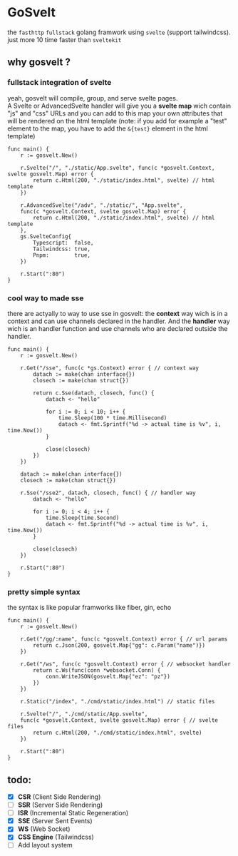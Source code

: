 # GoSvelt
 the `fasthttp` `fullstack` golang framwork using `svelte` (support tailwindcss).
 just more 10 time faster than `sveltekit`

## why gosvelt ?
### fullstack integration of svelte
 yeah, gosvelt will compile, group, and serve svelte pages.  
 A Svelte or AdvancedSvelte handler will give you a **svelte map** wich contain "js" and "css" URLs and you can add to this map your own attributes that will be rendered on the html template (note: if you add for example a "test" element to the map, you have to add the `&{test}` element in the html template)
```golang
func main() {
	r := gosvelt.New()

	r.Svelte("/", "./static/App.svelte", func(c *gosvelt.Context, svelte gosvelt.Map) error {
		return c.Html(200, "./static/index.html", svelte) // html template
	})

	r.AdvancedSvelte("/adv", "./static/", "App.svelte", 
	func(c *gosvelt.Context, svelte gosvelt.Map) error {
		return c.Html(200, "./static/index.html", svelte) // html template
	}, 
	gs.SvelteConfig{
		Typescript:  false,
		Tailwindcss: true,
		Pnpm:        true,
	})

	r.Start(":80")
}
```
### cool way to made sse
 there are actyally to way to use sse in gosvelt: the **context** way wich is in a context and can use channels declared in the handler. And the **handler** way wich is an handler function and use channels who are declared outside the handler.
```golang
func main() {
	r := gosvelt.New()

	r.Get("/sse", func(c *gs.Context) error { // context way
		datach := make(chan interface{})
		closech := make(chan struct{})

		return c.Sse(datach, closech, func() {
			datach <- "hello"

			for i := 0; i < 10; i++ {
				time.Sleep(100 * time.Millisecond)
				datach <- fmt.Sprintf("%d -> actual time is %v", i, time.Now())
			}

			close(closech)
		})
	})

	datach := make(chan interface{})
	closech := make(chan struct{})

	r.Sse("/sse2", datach, closech, func() { // handler way
		datach <- "hello"

		for i := 0; i < 4; i++ {
			time.Sleep(time.Second)
			datach <- fmt.Sprintf("%d -> actual time is %v", i, time.Now())
		}

		close(closech)
	})

	r.Start(":80")
}
```
### pretty simple syntax
 the syntax is like popular framworks like fiber, gin, echo
```golang
func main() {
	r := gosvelt.New()

	r.Get("/gg/:name", func(c *gosvelt.Context) error { // url params
		return c.Json(200, gosvelt.Map{"gg": c.Param("name")})
	})

	r.Get("/ws", func(c *gosvelt.Context) error { // websocket handler
		return c.Ws(func(conn *websocket.Conn) {
			conn.WriteJSON(gosvelt.Map{"ez": "pz"})
		})
	})

	r.Static("/index", "./cmd/static/index.html") // static files

	r.Svelte("/", "./cmd/static/App.svelte", 
	func(c *gosvelt.Context, svelte gosvelt.Map) error { // svelte files
		return c.Html(200, "./cmd/static/index.html", svelte)
	})

	r.Start(":80")
}
```
## todo:
 - [x] **CSR** (Client Side Rendering)
 - [ ] **SSR** (Server Side Rendering)
 - [ ] **ISR** (Incremental Static Regeneration)
 - [x] **SSE** (Server Sent Events)
 - [x] **WS** (Web Socket)
 - [x] **CSS Engine** (Tailwindcss)
 - [ ] Add layout system
